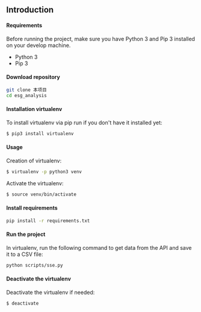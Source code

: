 ## Introduction

#### Requirements
Before running the project, make sure you have Python 3 and Pip 3 installed on your develop machine.

* Python 3
* Pip 3

#### Download repository
    
```bash
git clone 本项目
cd esg_analysis
```

#### Installation virtualenv

To install virtualenv via pip run if you don't have it installed yet:
```bash
$ pip3 install virtualenv
```

#### Usage

Creation of virtualenv:
```bash
$ virtualenv -p python3 venv
```

Activate the virtualenv:
```bash
$ source venv/bin/activate
```

#### Install requirements

```bash
pip install -r requirements.txt
```

#### Run the project

In virtualenv, run the following command to get data from the API and save it to a CSV file:

```bash
python scripts/sse.py
``` 

#### Deactivate the virtualenv

Deactivate the virtualenv if needed:
```bash
$ deactivate
```
